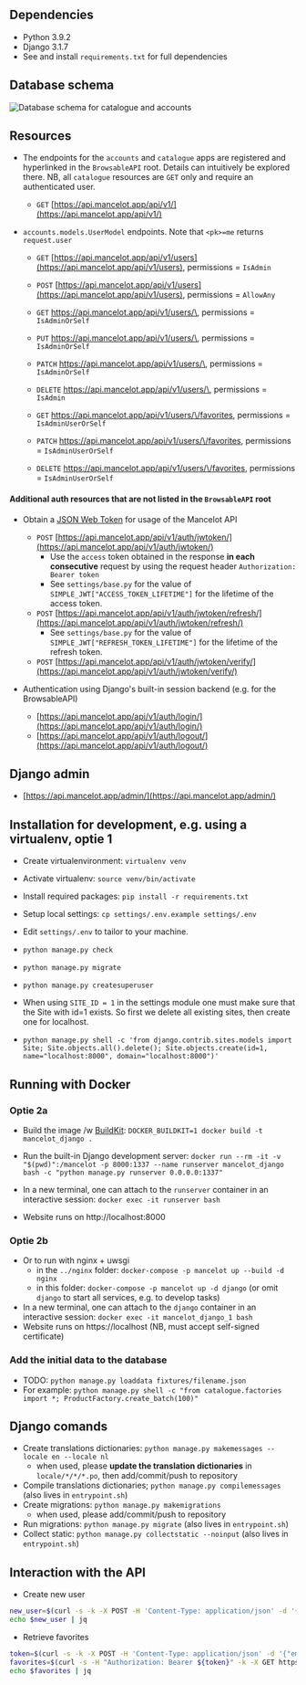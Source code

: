 ## **Dependencies**
- Python 3.9.2
- Django 3.1.7
- See and install `requirements.txt` for full dependencies

## **Database schema**
![Database schema for catalogue and accounts](https://github.com/tlrh314/mancelot/edit/master/backend/mancelot_db.png)

## **Resources**


- The endpoints for the `accounts` and `catalogue` apps are registered and hyperlinked
in the `BrowsableAPI` root.  Details can intuitively be explored there. NB, all
`catalogue` resources are `GET` only and require an authenticated user.
  - `GET` [https://api.mancelot.app/api/v1/](https://api.mancelot.app/api/v1/)


- `accounts.models.UserModel` endpoints. Note that `<pk>=me` returns `request.user`
  - `GET` [https://api.mancelot.app/api/v1/users](https://api.mancelot.app/api/v1/users), permissions = `IsAdmin`
  - `POST` [https://api.mancelot.app/api/v1/users](https://api.mancelot.app/api/v1/users), permissions = `AllowAny`
  - `GET` [https://api.mancelot.app/api/v1/users/\<pk>](https://api.mancelot.app/api/v1/users/me), permissions = `IsAdminOrSelf`
  - `PUT` [https://api.mancelot.app/api/v1/users/\<pk>](https://api.mancelot.app/api/v1/users/me), permissions = `IsAdminOrSelf`
  - `PATCH` [https://api.mancelot.app/api/v1/users/\<pk>](https://api.mancelot.app/api/v1/users/me), permissions = `IsAdminOrSelf`
  - `DELETE` [https://api.mancelot.app/api/v1/users/\<pk>](https://api.mancelot.app/api/v1/users/me), permissions = `IsAdmin`

  - `GET` [https://api.mancelot.app/api/v1/users/\<pk>/favorites](https://api.mancelot.app/api/v1/users/me/favorites), permissions = `IsAdminUserOrSelf`
  - `PATCH` [https://api.mancelot.app/api/v1/users/\<pk>/favorites](https://api.mancelot.app/api/v1/users/me/favorites), permissions = `IsAdminUserOrSelf`
  - `DELETE` [https://api.mancelot.app/api/v1/users/\<pk>/favorites](https://api.mancelot.app/api/v1/users/me/favorites), permissions = `IsAdminUserOrSelf`


#### Additional auth resources that are not listed in the `BrowsableAPI` root

- Obtain a [JSON Web Token](https://github.com/davesque/django-rest-framework-simplejwt)
  for usage of the Mancelot API
  - `POST` [https://api.mancelot.app/api/v1/auth/jwtoken/](https://api.mancelot.app/api/v1/auth/jwtoken/)
      - Use the `access` token obtained in the response **in each consecutive** request
      by using the request header `Authorization: Bearer token`
      - See `settings/base.py` for the value of `SIMPLE_JWT["ACCESS_TOKEN_LIFETIME"]`
      for the lifetime of the access token.
  - `POST` [https://api.mancelot.app/api/v1/auth/jwtoken/refresh/](https://api.mancelot.app/api/v1/auth/jwtoken/refresh/)
      - See `settings/base.py` for the value of `SIMPLE_JWT["REFRESH_TOKEN_LIFETIME"]`
      for the lifetime of the refresh token.
  - `POST` [https://api.mancelot.app/api/v1/auth/jwtoken/verify/](https://api.mancelot.app/api/v1/auth/jwtoken/verify/)

- Authentication using Django's built-in session backend (e.g. for the BrowsableAPI)
  - [https://api.mancelot.app/api/v1/auth/login/](https://api.mancelot.app/api/v1/auth/login/)
  - [https://api.mancelot.app/api/v1/auth/logout/](https://api.mancelot.app/api/v1/auth/logout/)


## **Django admin**
- [https://api.mancelot.app/admin/](https://api.mancelot.app/admin/)

## **Installation for development, e.g. using a virtualenv, optie 1**
- Create virtualenvironment: `virtualenv venv`
- Activate virtualenv: `source venv/bin/activate`

- Install required packages: `pip install -r requirements.txt`
- Setup local settings: `cp settings/.env.example settings/.env`
- Edit `settings/.env` to tailor to your machine.

- `python manage.py check`
- `python manage.py migrate`
- `python manage.py createsuperuser`
- When using `SITE_ID = 1` in the settings module one must make sure that the
  Site with id=1 exists. So first we delete all existing sites, then create
  one for localhost.
- `python manage.py shell -c 'from django.contrib.sites.models import Site; Site.objects.all().delete(); Site.objects.create(id=1, name="localhost:8000", domain="localhost:8000")'`

## **Running with Docker**
### Optie 2a
- Build the image /w [BuildKit](https://stackoverflow.com/a/58021389): `DOCKER_BUILDKIT=1 docker build -t mancelot_django .`

- Run the built-in Django development server: `docker run --rm -it -v "$(pwd)":/mancelot -p 8000:1337 --name runserver mancelot_django bash -c "python manage.py runserver 0.0.0.0:1337"`
- In a new terminal, one can attach to the `runserver` container in an interactive session: `docker exec -it runserver bash`
- Website runs on http://localhost:8000

### Optie 2b
- Or to run with nginx + uwsgi
  - in the `../nginx` folder: `docker-compose -p mancelot up --build -d nginx`
  - in this folder: `docker-compose -p mancelot up -d django` (or omit `django` to start all services, e.g. to develop tasks)
- In a new terminal, one can attach to the `django` container in an interactive session: `docker exec -it mancelot_django_1 bash`
- Website runs on https://localhost (NB, must accept self-signed certificate)

### Add the initial data to the database
- TODO: `python manage.py loaddata fixtures/filename.json`
- For example: `python manage.py shell -c "from catalogue.factories import *; ProductFactory.create_batch(100)"`


## Django comands
- Create translations dictionaries: `python manage.py makemessages --locale en --locale nl`
  - when used, please **update the translation dictionaries** in `locale/*/*/*.po`, then add/commit/push to repository
- Compile translations dictionaries; `python manage.py compilemessages` (also lives in `entrypoint.sh`)
- Create migrations: `python manage.py makemigrations`
  - when used, please add/commit/push to repository
- Run migrations: `python manage.py migrate` (also lives in `entrypoint.sh`)
- Collect static: `python manage.py collectstatic --noinput` (also lives in `entrypoint.sh`)

## Interaction with the API

- Create new user

```bash
new_user=$(curl -s -k -X POST -H 'Content-Type: application/json' -d '{"email": "timo@halbesma.com", "password": "secret123"}' "https://localhost/api/v1/users")
echo $new_user | jq

```

- Retrieve favorites

```bash
token=$(curl -s -k -X POST -H 'Content-Type: application/json' -d '{"email": "timo@halbesma.com", "password": "secret123"}' "https://localhost/api/v1/auth/jwtoken/" | jq -r '.access')
favorites=$(curl -s -H "Authorization: Bearer ${token}" -k -X GET https://localhost/api/v1/users/me/favorites)
echo $favorites | jq
```

